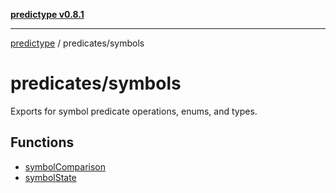 [**predictype v0.8.1**](../../README.md)

***

[predictype](../../modules.md) / predicates/symbols

# predicates/symbols

Exports for symbol predicate operations, enums, and types.

## Functions

- [symbolComparison](functions/symbolComparison.md)
- [symbolState](functions/symbolState.md)
